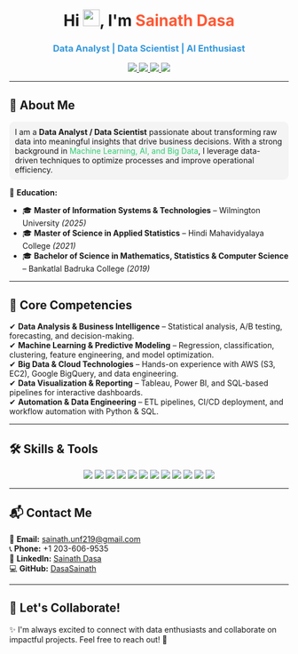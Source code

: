 <h1 align="center">Hi <img src="https://media.giphy.com/media/hvRJCLFzcasrR4ia7z/giphy.gif" width="30px"/>, I'm <span style="color:#FF5733;">Sainath Dasa</span></h1>  
<h3 align="center"><span style="color:#3498db;">Data Analyst | Data Scientist | AI Enthusiast</span></h3>  

<p align="center">
  <a href="mailto:sainath.unf219@gmail.com">
    <img src="https://img.shields.io/badge/Email-sainath.unf219@gmail.com-informational?style=flat&logo=gmail&logoColor=white&color=red" />
  </a>
  <a href="tel:+12036069535">
    <img src="https://img.shields.io/badge/Phone-%2B12036069535-informational?style=flat&logo=phone&logoColor=white&color=blue" />
  </a>
  <a href="https://www.linkedin.com/in/SainathDasa/">
    <img src="https://img.shields.io/badge/LinkedIn-Sainath%20Dasa-blue?style=flat&logo=linkedin" />
  </a>
  <a href="https://github.com/DasaSainath">
    <img src="https://img.shields.io/badge/GitHub-DasaSainath-black?style=flat&logo=github" />
  </a>
</p>

---

## 🎯 **About Me**  
<div style="background-color:#f4f4f4; padding:10px; border-radius:10px;">
I am a <b>Data Analyst / Data Scientist</b> passionate about transforming raw data into meaningful insights that drive business decisions. With a strong background in <span style="color:#2ecc71;">Machine Learning, AI, and Big Data</span>, I leverage data-driven techniques to optimize processes and improve operational efficiency.
</div>

📌 **Education:**  
- 🎓 <b>Master of Information Systems & Technologies</b> – Wilmington University *(2025)*  
- 🎓 <b>Master of Science in Applied Statistics</b> – Hindi Mahavidyalaya College *(2021)*  
- 🎓 <b>Bachelor of Science in Mathematics, Statistics & Computer Science</b> – Bankatlal Badruka College *(2019)*  

---

## 🚀 **Core Competencies**  
✔ **Data Analysis & Business Intelligence** – Statistical analysis, A/B testing, forecasting, and decision-making.  
✔ **Machine Learning & Predictive Modeling** – Regression, classification, clustering, feature engineering, and model optimization.  
✔ **Big Data & Cloud Technologies** – Hands-on experience with AWS (S3, EC2), Google BigQuery, and data engineering.  
✔ **Data Visualization & Reporting** – Tableau, Power BI, and SQL-based pipelines for interactive dashboards.  
✔ **Automation & Data Engineering** – ETL pipelines, CI/CD deployment, and workflow automation with Python & SQL.  

---

## 🛠 **Skills & Tools**  
<p align="center">
  <img src="https://img.shields.io/badge/-Python-3776AB?style=flat&logo=python&logoColor=white" />
  <img src="https://img.shields.io/badge/-SQL-4479A1?style=flat&logo=postgresql&logoColor=white" />
  <img src="https://img.shields.io/badge/-Tableau-E97627?style=flat&logo=tableau&logoColor=white" />
  <img src="https://img.shields.io/badge/-Power%20BI-F2C811?style=flat&logo=powerbi&logoColor=black" />
  <img src="https://img.shields.io/badge/-AWS-232F3E?style=flat&logo=amazonaws&logoColor=white" />
  <img src="https://img.shields.io/badge/-Google%20BigQuery-4285F4?style=flat&logo=googlecloud&logoColor=white" />
  <img src="https://img.shields.io/badge/-NumPy-013243?style=flat&logo=numpy&logoColor=white" />
  <img src="https://img.shields.io/badge/-Pandas-150458?style=flat&logo=pandas&logoColor=white" />
  <img src="https://img.shields.io/badge/-Matplotlib-11557C?style=flat&logo=plotly&logoColor=white" />
  <img src="https://img.shields.io/badge/-TensorFlow-FF6F00?style=flat&logo=tensorflow&logoColor=white" />
  <img src="https://img.shields.io/badge/-Keras-D00000?style=flat&logo=keras&logoColor=white" />
  <img src="https://img.shields.io/badge/-PyTorch-EE4C2C?style=flat&logo=pytorch&logoColor=white" />
</p>

---

## 📬 **Contact Me**  
📩 **Email:** [sainath.unf219@gmail.com](mailto:sainath.unf219@gmail.com)  
📞 **Phone:** +1 203-606-9535  
🔗 **LinkedIn:** [Sainath Dasa](https://www.linkedin.com/in/SainathDasa/)  
💻 **GitHub:** [DasaSainath](https://github.com/DasaSainath)  

---

## 🤝 **Let's Collaborate!**  
✨ I'm always excited to connect with data enthusiasts and collaborate on impactful projects. Feel free to reach out! 🚀  
